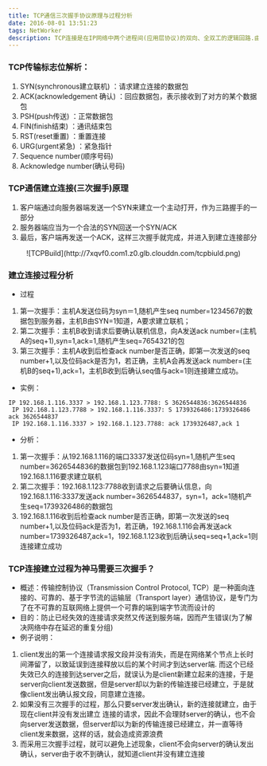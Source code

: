 ```yaml
---
title: TCP通信三次握手协议原理与过程分析
date: 2016-08-01 13:51:23
tags: NetWorker
description: TCP连接是在IP网络中两个进程间(应用层协议)的双向、全双工的逻辑回路.由节点的IP地址和端口将连接双方对应起来
---
```


### TCP传输标志位解析：
1. SYN(synchronous建立联机) ：请求建立连接的数据包
2. ACK(acknowledgement 确认) ：回应数据包，表示接收到了对方的某个数据包
3. PSH(push传送) ：正常数据包
4. FIN(finish结束) ：通讯结束包
5. RST(reset重置) ：重置连接
6. URG(urgent紧急) ：紧急指针
7. Sequence number(顺序号码) 
8. Acknowledge number(确认号码)

### TCP通信建立连接(三次握手)原理
1. 客户端通过向服务器端发送一个SYN来建立一个主动打开，作为三路握手的一部分
2. 服务器端应当为一个合法的SYN回送一个SYN/ACK
3. 最后，客户端再发送一个ACK，这样三次握手就完成，并进入到建立连接部分

<center>
![TCPBuild](http://7xqvf0.com1.z0.glb.clouddn.com/tcpbiuld.png)
</center>

### 建立连接过程分析
+ 过程
1. 第一次握手：主机A发送位码为syn＝1,随机产生seq number=1234567的数据包到服务器，主机B由SYN=1知道，A要求建立联机；
2. 第二次握手：主机B收到请求后要确认联机信息，向A发送ack number=(主机A的seq+1),syn=1,ack=1,随机产生seq=7654321的包
3. 第三次握手：主机A收到后检查ack number是否正确，即第一次发送的seq number+1,以及位码ack是否为1，若正确，主机A会再发送ack number=(主机B的seq+1),ack=1，主机B收到后确认seq值与ack=1则连接建立成功。
+ 实例：
```
IP 192.168.1.116.3337 > 192.168.1.123.7788: S 3626544836:3626544836
 IP 192.168.1.123.7788 > 192.168.1.116.3337: S 1739326486:1739326486 ack 3626544837
 IP 192.168.1.116.3337 > 192.168.1.123.7788: ack 1739326487,ack 1
```
+ 分析：
1. 第一次握手：从192.168.1.116的端口3337发送位码syn=1,随机产生seq number=3626544836的数据包到192.168.1.123端口7788由syn=1知道192.168.1.116要求建立联机
2. 第二次握手：192.168.1.123:7788收到请求之后要确认信息，向192.168.1.116:3337发送ack number=3626544837，syn=1，ack=1随机产生seq=1739326486的数据包
3. 192.168.1.116收到后检查ack number是否正确，即第一次发送的seq number+1,以及位码ack是否为1，若正确，192.168.1.116会再发送ack number=1739326487,ack=1，192.168.1.123收到后确认seq=seq+1,ack=1则连接建立成功

### TCP连接建立过程为神马需要三次握手？
+ 概述：传输控制协议（Transmission Control Protocol, TCP）是一种面向连接的、可靠的、基于字节流的运输层（Transport layer）通信协议，是专门为了在不可靠的互联网络上提供一个可靠的端到端字节流而设计的
+ 目的：防止已经失效的连接请求突然又传送到服务端，因而产生错误(为了解决网络中存在延迟的重复分组)
+ 例子说明：
1. client发出的第一个连接请求报文段并没有消失，而是在网络某个节点上长时间滞留了，以致延误到连接释放以后的某个时间才到达server端. 而这个已经失效已久的连接到达server之后，就误认为是client新建立起来的连接，于是server向client发送数据，但是server却以为新的传输连接已经建立，于是就像client发出确认报文段，同意建立连接。
2. 如果没有三次握手的过程，那么只要server发出确认，新的连接就建立，由于现在client并没有发出建立 连接的请求，因此不会理财server的确认，也不会向server发送数据，但server却以为新的传输连接已经建立，并一直等待client发来数据，这样的话，就会造成资源浪费
3. 而采用三次握手过程，就可以避免上述现象，client不会向server的确认发出确认，server由于收不到确认，就知道client并没有建立连接



